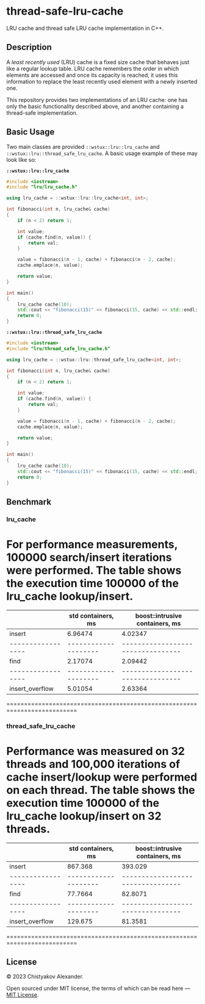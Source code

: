 # thread-safe-lru-cache

LRU cache and thread safe LRU cache implementation in C++.

## Description

A *least recently used* (LRU) cache is a fixed size cache that behaves just like
a regular lookup table. LRU cache remembers the order in which elements are
accessed and once its capacity is reached, it uses this information to replace
the least recently used element with a newly inserted one.

This repository provides two implementations of an LRU cache: one has only the
basic functionality described above, and another containing a thread-safe
implementation.

## Basic Usage

Two main classes are provided `::wstux::lru::lru_cache` and `::wstux::lru::thread_safe_lru_cache`.
A basic usage example of these may look like so:

__`::wstux::lru::lru_cache`__
```C++
#include <iostream>
#include "lru/lru_cache.h"

using lru_cache = ::wstux::lru::lru_cache<int, int>;

int fibonacci(int n, lru_cache& cache)
{
    if (n < 2) return 1;

    int value;
    if (cache.find(n, value)) {
        return val;
    }

    value = fibonacci(n - 1, cache) + fibonacci(n - 2, cache);
    cache.emplace(n, value);

    return value;
}

int main()
{
    lru_cache cache(10);
    std::cout << "fibonacci(15)" << fibonacci(15, cache) << std::endl;
    return 0;
}
```

__`::wstux::lru::thread_safe_lru_cache`__
```C++
#include <iostream>
#include "lru/thread_safe_lru_cache.h"

using lru_cache = ::wstux::lru::thread_safe_lru_cache<int, int>;

int fibonacci(int n, lru_cache& cache)
{
    if (n < 2) return 1;

    int value;
    if (cache.find(n, value)) {
        return val;
    }

    value = fibonacci(n - 1, cache) + fibonacci(n - 2, cache);
    cache.emplace(n, value);

    return value;
}

int main()
{
    lru_cache cache(10);
    std::cout << "fibonacci(15)" << fibonacci(15, cache) << std::endl;
    return 0;
}
```

## Benchmark

### lru_cache

For performance measurements, 100000 search/insert iterations were performed.
The table shows the execution time 100000 of the lru_cache lookup/insert.
==========================================================================
|                 | std containers, ms | boost::intrusive containers, ms |
|-----------------|--------------------|---------------------------------|
|      insert     |      6.96474       |             4.02347             |
|-----------------|--------------------|---------------------------------|
|       find      |      2.17074       |             2.09442             |
|-----------------|--------------------|---------------------------------|
| insert_overflow |      5.01054       |             2.63364             |
==========================================================================

### thread_safe_lru_cache

Performance was measured on 32 threads and 100,000 iterations of cache
insert/lookup were performed on each thread. The table shows the execution time
100000 of the lru_cache lookup/insert on 32 threads.
==========================================================================
|                 | std containers, ms | boost::intrusive containers, ms |
|-----------------|--------------------|---------------------------------|
|      insert     |      867.368       |             393.029             |
|-----------------|--------------------|---------------------------------|
|       find      |      77.7664       |             82.8071             |
|-----------------|--------------------|---------------------------------|
| insert_overflow |      129.675       |             81.3581             |
==========================================================================

## License

&copy; 2023 Chistyakov Alexander.

Open sourced under MIT license, the terms of which can be read here — [MIT License](http://opensource.org/licenses/MIT).

